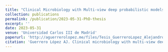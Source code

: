 ```yaml
---
title: "Clinical Microbiology with Multi-view deep probabilistic models"
collection: publications
permalink: /publication/2023-05-31-PhD-thesis
excerpt: ''
date: 2023-05-31
venue: 'Universidad Carlos III de Madrid'
paperurl: 'http://aguerrerolopez.me/files/Tesis_GuerreroLopez_AlejandroJorge_FormatoWeb.pdf'
citation: 'Guerrero López AJ. Clinical microbiology with multi-view deep probabilistic models. http://hdl.handle.net/10016/37432'
---
```




